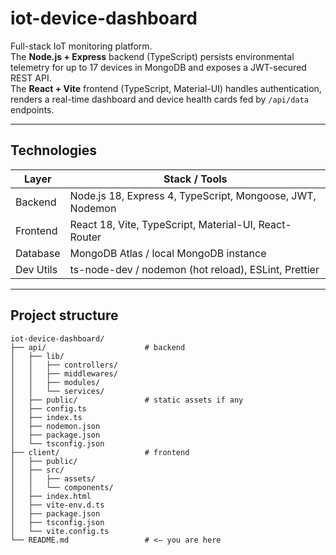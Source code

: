 # iot-device-dashboard

Full-stack IoT monitoring platform.  
The **Node.js + Express** backend (TypeScript) persists environmental telemetry for up to 17 devices in MongoDB and exposes a JWT-secured REST API.  
The **React + Vite** frontend (TypeScript, Material-UI) handles authentication, renders a real-time dashboard and device health cards fed by `/api/data` endpoints.

---

## Technologies

| Layer      | Stack / Tools                                                |
|------------|--------------------------------------------------------------|
| Backend    | Node.js 18, Express 4, TypeScript, Mongoose, JWT, Nodemon    |
| Frontend   | React 18, Vite, TypeScript, Material-UI, React-Router        |
| Database   | MongoDB Atlas / local MongoDB instance                       |
| Dev Utils  | ts-node-dev / nodemon (hot reload), ESLint, Prettier         |

---

## Project structure

```text
iot-device-dashboard/
├── api/                      # backend
│   ├── lib/
│   │   ├── controllers/
│   │   ├── middlewares/
│   │   ├── modules/
│   │   └── services/
│   ├── public/               # static assets if any
│   ├── config.ts
│   ├── index.ts
│   ├── nodemon.json
│   ├── package.json
│   └── tsconfig.json
├── client/                   # frontend
│   ├── public/
│   ├── src/
│   │   ├── assets/
│   │   └── components/
│   ├── index.html
│   ├── vite-env.d.ts
│   ├── package.json
│   ├── tsconfig.json
│   └── vite.config.ts
└── README.md                 # <— you are here
